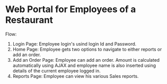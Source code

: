 # Web Portal for Employees of a Restaurant

Flow:
1. Login Page: Employee login's usind login Id and Password.
2. Home Page: Employee gets two options to navigate to either reports or add an order.
3. Add an Order Page: Employee can add an order. Amount is calculated automatically using AJAX and employee name is also inserted using details of the current employee logged in.
4. Reports Page: Employee can view his various Sales reports.

